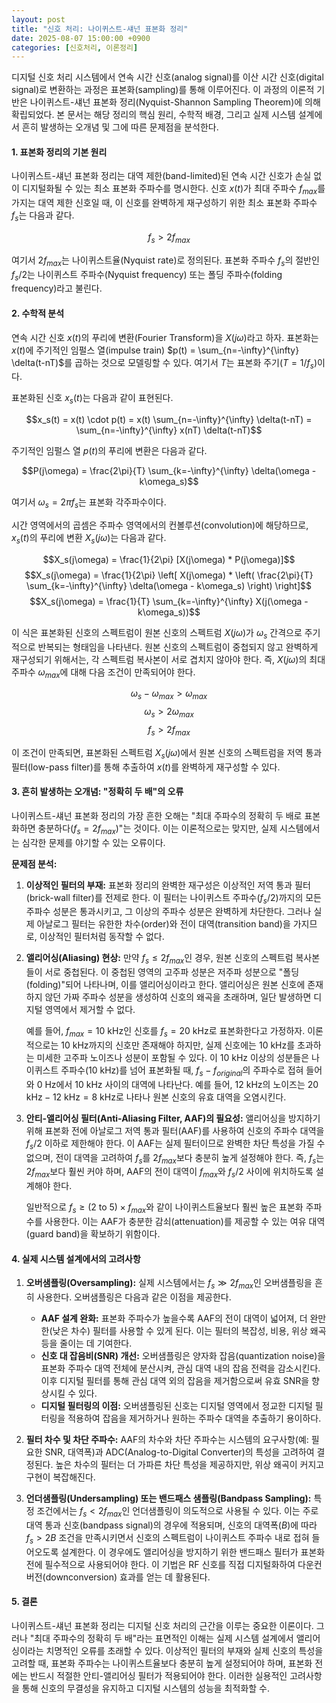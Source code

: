 ```yaml
---
layout: post
title: "신호 처리: 나이퀴스트-섀넌 표본화 정리"
date: 2025-08-07 15:00:00 +0900
categories: [신호처리, 이론정리]
---
```


디지털 신호 처리 시스템에서 연속 시간 신호(analog signal)를 이산 시간 신호(digital signal)로 변환하는 과정은 표본화(sampling)를 통해 이루어진다. 이 과정의 이론적 기반은 나이퀴스트-섀넌 표본화 정리(Nyquist-Shannon Sampling Theorem)에 의해 확립되었다. 본 문서는 해당 정리의 핵심 원리, 수학적 배경, 그리고 실제 시스템 설계에서 흔히 발생하는 오개념 및 그에 따른 문제점을 분석한다.

#### 1. 표본화 정리의 기본 원리

나이퀴스트-섀넌 표본화 정리는 대역 제한(band-limited)된 연속 시간 신호가 손실 없이 디지털화될 수 있는 최소 표본화 주파수를 명시한다. 신호 $x(t)$가 최대 주파수 $f_{max}$를 가지는 대역 제한 신호일 때, 이 신호를 완벽하게 재구성하기 위한 최소 표본화 주파수 $f_s$는 다음과 같다.

$$f_s > 2f_{max}$$

여기서 $2f_{max}$는 나이퀴스트율(Nyquist rate)로 정의된다. 표본화 주파수 $f_s$의 절반인 $f_s/2$는 나이퀴스트 주파수(Nyquist frequency) 또는 폴딩 주파수(folding frequency)라고 불린다.

#### 2. 수학적 분석

연속 시간 신호 $x(t)$의 푸리에 변환(Fourier Transform)을 $X(j\omega)$라고 하자. 표본화는 $x(t)$에 주기적인 임펄스 열(impulse train) $p(t) = \sum_{n=-\infty}^{\infty} \delta(t-nT)$를 곱하는 것으로 모델링할 수 있다. 여기서 $T$는 표본화 주기($T = 1/f_s$)이다.

표본화된 신호 $x_s(t)$는 다음과 같이 표현된다.

$$x_s(t) = x(t) \cdot p(t) = x(t) \sum_{n=-\infty}^{\infty} \delta(t-nT) = \sum_{n=-\infty}^{\infty} x(nT) \delta(t-nT)$$

주기적인 임펄스 열 $p(t)$의 푸리에 변환은 다음과 같다.

$$P(j\omega) = \frac{2\pi}{T} \sum_{k=-\infty}^{\infty} \delta(\omega - k\omega_s)$$

여기서 $\omega_s = 2\pi f_s$는 표본화 각주파수이다.

시간 영역에서의 곱셈은 주파수 영역에서의 컨볼루션(convolution)에 해당하므로, $x_s(t)$의 푸리에 변환 $X_s(j\omega)$는 다음과 같다.

$$X_s(j\omega) = \frac{1}{2\pi} [X(j\omega) * P(j\omega)]$$
$$X_s(j\omega) = \frac{1}{2\pi} \left[ X(j\omega) * \left( \frac{2\pi}{T} \sum_{k=-\infty}^{\infty} \delta(\omega - k\omega_s) \right) \right]$$
$$X_s(j\omega) = \frac{1}{T} \sum_{k=-\infty}^{\infty} X(j(\omega - k\omega_s))$$

이 식은 표본화된 신호의 스펙트럼이 원본 신호의 스펙트럼 $X(j\omega)$가 $\omega_s$ 간격으로 주기적으로 반복되는 형태임을 나타낸다. 원본 신호의 스펙트럼이 중첩되지 않고 완벽하게 재구성되기 위해서는, 각 스펙트럼 복사본이 서로 겹치지 않아야 한다. 즉, $X(j\omega)$의 최대 주파수 $\omega_{max}$에 대해 다음 조건이 만족되어야 한다.

$$\omega_s - \omega_{max} > \omega_{max}$$
$$\omega_s > 2\omega_{max}$$
$$f_s > 2f_{max}$$

이 조건이 만족되면, 표본화된 스펙트럼 $X_s(j\omega)$에서 원본 신호의 스펙트럼을 저역 통과 필터(low-pass filter)를 통해 추출하여 $x(t)$를 완벽하게 재구성할 수 있다.

#### 3. 흔히 발생하는 오개념: "정확히 두 배"의 오류

나이퀴스트-섀넌 표본화 정리의 가장 흔한 오해는 "최대 주파수의 정확히 두 배로 표본화하면 충분하다($f_s = 2f_{max}$)"는 것이다. 이는 이론적으로는 맞지만, 실제 시스템에서는 심각한 문제를 야기할 수 있는 오류이다.

**문제점 분석:**

1.  **이상적인 필터의 부재:** 표본화 정리의 완벽한 재구성은 이상적인 저역 통과 필터(brick-wall filter)를 전제로 한다. 이 필터는 나이퀴스트 주파수($f_s/2$)까지의 모든 주파수 성분은 통과시키고, 그 이상의 주파수 성분은 완벽하게 차단한다. 그러나 실제 아날로그 필터는 유한한 차수(order)와 전이 대역(transition band)을 가지므로, 이상적인 필터처럼 동작할 수 없다.

2.  **앨리어싱(Aliasing) 현상:** 만약 $f_s \le 2f_{max}$인 경우, 원본 신호의 스펙트럼 복사본들이 서로 중첩된다. 이 중첩된 영역의 고주파 성분은 저주파 성분으로 "폴딩(folding)"되어 나타나며, 이를 앨리어싱이라고 한다. 앨리어싱은 원본 신호에 존재하지 않던 가짜 주파수 성분을 생성하여 신호의 왜곡을 초래하며, 일단 발생하면 디지털 영역에서 제거할 수 없다.

    예를 들어, $f_{max} = 10 \text{ kHz}$인 신호를 $f_s = 20 \text{ kHz}$로 표본화한다고 가정하자. 이론적으로는 $10 \text{ kHz}$까지의 신호만 존재해야 하지만, 실제 신호에는 $10 \text{ kHz}$를 초과하는 미세한 고주파 노이즈나 성분이 포함될 수 있다. 이 $10 \text{ kHz}$ 이상의 성분들은 나이퀴스트 주파수($10 \text{ kHz}$)를 넘어 표본화될 때, $f_s - f_{original}$의 주파수로 접혀 들어와 $0 \text{ Hz}$에서 $10 \text{ kHz}$ 사이의 대역에 나타난다. 예를 들어, $12 \text{ kHz}$의 노이즈는 $20 \text{ kHz} - 12 \text{ kHz} = 8 \text{ kHz}$로 나타나 원본 신호의 유효 대역을 오염시킨다.

3.  **안티-앨리어싱 필터(Anti-Aliasing Filter, AAF)의 필요성:** 앨리어싱을 방지하기 위해 표본화 전에 아날로그 저역 통과 필터(AAF)를 사용하여 신호의 주파수 대역을 $f_s/2$ 이하로 제한해야 한다. 이 AAF는 실제 필터이므로 완벽한 차단 특성을 가질 수 없으며, 전이 대역을 고려하여 $f_s$를 $2f_{max}$보다 충분히 높게 설정해야 한다. 즉, $f_s$는 $2f_{max}$보다 훨씬 커야 하며, AAF의 전이 대역이 $f_{max}$와 $f_s/2$ 사이에 위치하도록 설계해야 한다.

    일반적으로 $f_s \ge (2 \text{ to } 5) \times f_{max}$와 같이 나이퀴스트율보다 훨씬 높은 표본화 주파수를 사용한다. 이는 AAF가 충분한 감쇠(attenuation)를 제공할 수 있는 여유 대역(guard band)을 확보하기 위함이다.

#### 4. 실제 시스템 설계에서의 고려사항

1.  **오버샘플링(Oversampling):** 실제 시스템에서는 $f_s \gg 2f_{max}$인 오버샘플링을 흔히 사용한다. 오버샘플링은 다음과 같은 이점을 제공한다.
    *   **AAF 설계 완화:** 표본화 주파수가 높을수록 AAF의 전이 대역이 넓어져, 더 완만한(낮은 차수) 필터를 사용할 수 있게 된다. 이는 필터의 복잡성, 비용, 위상 왜곡 등을 줄이는 데 기여한다.
    *   **신호 대 잡음비(SNR) 개선:** 오버샘플링은 양자화 잡음(quantization noise)을 표본화 주파수 대역 전체에 분산시켜, 관심 대역 내의 잡음 전력을 감소시킨다. 이후 디지털 필터를 통해 관심 대역 외의 잡음을 제거함으로써 유효 SNR을 향상시킬 수 있다.
    *   **디지털 필터링의 이점:** 오버샘플링된 신호는 디지털 영역에서 정교한 디지털 필터링을 적용하여 잡음을 제거하거나 원하는 주파수 대역을 추출하기 용이하다.

2.  **필터 차수 및 차단 주파수:** AAF의 차수와 차단 주파수는 시스템의 요구사항(예: 필요한 SNR, 대역폭)과 ADC(Analog-to-Digital Converter)의 특성을 고려하여 결정된다. 높은 차수의 필터는 더 가파른 차단 특성을 제공하지만, 위상 왜곡이 커지고 구현이 복잡해진다.

3.  **언더샘플링(Undersampling) 또는 밴드패스 샘플링(Bandpass Sampling):** 특정 조건에서는 $f_s < 2f_{max}$인 언더샘플링이 의도적으로 사용될 수 있다. 이는 주로 대역 통과 신호(bandpass signal)의 경우에 적용되며, 신호의 대역폭($B$)에 따라 $f_s > 2B$ 조건을 만족시키면서 신호의 스펙트럼이 나이퀴스트 주파수 내로 접혀 들어오도록 설계한다. 이 경우에도 앨리어싱을 방지하기 위한 밴드패스 필터가 표본화 전에 필수적으로 사용되어야 한다. 이 기법은 RF 신호를 직접 디지털화하여 다운컨버전(downconversion) 효과를 얻는 데 활용된다.

#### 5. 결론

나이퀴스트-섀넌 표본화 정리는 디지털 신호 처리의 근간을 이루는 중요한 이론이다. 그러나 "최대 주파수의 정확히 두 배"라는 표면적인 이해는 실제 시스템 설계에서 앨리어싱이라는 치명적인 오류를 초래할 수 있다. 이상적인 필터의 부재와 실제 신호의 특성을 고려할 때, 표본화 주파수는 나이퀴스트율보다 충분히 높게 설정되어야 하며, 표본화 전에는 반드시 적절한 안티-앨리어싱 필터가 적용되어야 한다. 이러한 실용적인 고려사항을 통해 신호의 무결성을 유지하고 디지털 시스템의 성능을 최적화할 수.